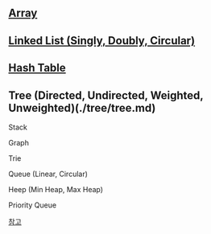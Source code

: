 ## [Array](./array,%20list/array.md)

## [Linked List (Singly, Doubly, Circular)](./array,%20list/linkedlist.md)

## [Hash Table](./hash%20map(hash%20table)/hash%20table.md)

## Tree (Directed, Undirected, Weighted, Unweighted)(./tree/tree.md)

Stack

Graph

Trie

Queue (Linear, Circular)

Heep (Min Heap, Max Heap)

Priority Queue

[참고](https://medium.com/@nirajranasinghe/from-bits-to-brilliance-essential-algorithms-and-data-structures-for-computer-science-enthusiasts-960a87aa001)
